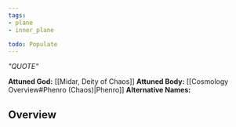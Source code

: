 ```yaml
---
tags:
- plane
- inner_plane

todo: Populate
---
```

*"QUOTE"*

**Attuned God:** [[Midar, Deity of Chaos]]
**Attuned Body:** [[Cosmology Overview#Phenro (Chaos)|Phenro]]
**Alternative Names:** 
## Overview